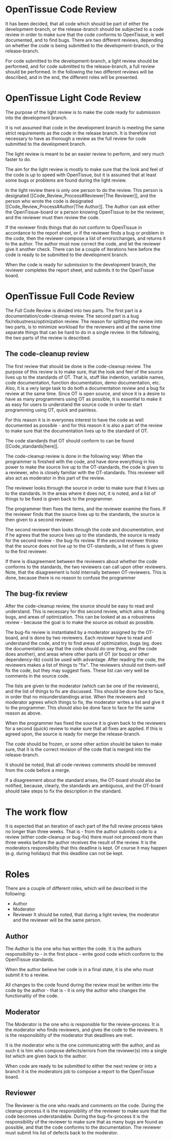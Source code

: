 # OpenTissue Code Review

It has been decided, that all code which should be part of either the
development-branch, or the release-branch should be subjected to a
code review in order to make sure that the code conforms to
OpenTissue, is well documented, and to find bugs.
There are two different reviews, depending on whether the code is
being submitted to the development-branch, or the release-branch.

For code submitted to the development-branch, a light review should be
performed, and for code submitted to the release-branch, a full review
should be performed.
In the following the two different reviews will be described, and in
the end, the different roles will be presented.

# OpenTissue Light Code Review
The purpose of the light review is to make the code ready for
submission into the development branch.

It is not assumed that code in the development branch is meeting the
same strict requirements as the code in the release branch.
It is therefore not necessary to have as thorough a review as the
full review for code submitted to the development branch.

The light review is meant to be an easier review to perform, and very
much faster to do.

The aim for the light review is mostly to make sure that the look and feel of the code is up
to speed with OpenTissue, but it is assumed that at least some bugs or
problems are found during the light review.

In the light review there is only one person to do the review. This
person is designated [[Code_Review_Process#Reviewer|The Reviewer]], and the person who wrote the code
is designated [[Code_Review_Process#Author|The Author]].
The Author can ask either the OpenTissue-board or a person knowing OpenTissue to  be the reviewer, and the reviewer must
then review the code. 

If the reviewer finds things that do not conform to OpenTissue in
accordance to the report sheet, or if the reviewer finds a bug or
problem in the code, then the reviewer compose a list of
errors/changes, and returns it to the author.
The author must now correct the code, and let the reviewer give it
another check. There can be a couple of iterations here before the
code is ready to be submitted to the development branch.

When the code is ready for submission to the development branch, the
reviewer completes the report sheet, and submits it to the OpenTissue
board.

# OpenTissue Full Code Review

The Full Code Review is divided into two parts.
The first part is a documentation/code-cleanup review.
The second part is a bug fix/robustness/optimization review.
The reason for splitting the review into two parts, is to minimize
workload for the reviewers and at the same time separate things that
can be hard to do in a single review.
In the following, the two parts of the review is described.

## The code-cleanup review

The first review that should be done is the code-cleanup review.
The purpose of this review is to make sure, that the look and feel of
the source lives up to the standards of OT. That is, stuff like
indention, variable names, code documentation, function documentation,
demo documentation, etc.
Also, it is a very large task to do both a documentation review and a
bug fix review at the same time.
Since OT is open source, and since it is a desire to have as many
programmers using OT as possible, it is essential to make it as easy for
users to understand the source code in order to start programming using OT,
quick and painless.

For this reason it is in everyones interest to have the code as well
documented as possible - and for this reason it is also a part of the
review to make sure that the documentation lives up to the standard of
OT.

The code standards that OT should conform to can be found [[Code_standards|here]].

The code-cleanup review is done in the following way:
When the programmer is finished with the code, and have done
everything in his power to make the source live up to the
OT-standards, the code is given to a reviewer, who is closely
familiar with the OT-standards. This reviewer will also act as
moderator in this part of the review.

The reviewer looks through the source in order to make sure that it
lives up to the standards. In the areas where it does not, it is
noted, and a list of things to be fixed is given back to the
programmer.

The programmer then fixes the items, and the reviewer examine the
fixes. If the reviewer finds that the source lives up to the standards,
the source is then given to a second reviewer.

The second reviewer then looks through the code and documentation, and
if he agrees that the source lives up to the standards, the source is
ready for the second review - the bug-fix review. If the second
reviewer thinks that the source does not live up to the OT-standards,
a list of fixes is given to the first reviewer.

If there is disagreement between the reviewers about whether the code
conforms to the standards, the two reviewers can call upon other reviewers.
Note, that the disagreement is hold internally between
OT-reviewers. This is done, because there is no reason to confuse the
programmer

## The bug-fix review

After the code-cleanup review, the source should be easy to read and
understand.
This is necessary for this second review, which aims at finding bugs,
and areas of optimization. This can be looked at as a robustness
review - because the goal is to make the source as robust as possible.

The bug-fix review is instantiated by a moderator assigned by the
OT-board, and is done by two reviewers. Each reviewer have to read and
understand the code, and try to find areas of optimization, bugs
(eg. does the documentation say that the code should do one thing, and
the code does another), and areas where other parts of OT (or boost or
other dependency-lib) could be used with advantage.
After reading the code, the reviewers makes a list of things to
"fix". The reviewers should not them-self fix the code, but they may
suggest fixes.
These list can very well be comments in the source code.

The lists are given to the moderator (which can be one of the
reviewers), and the list of things to fix are discussed. This should be
done face to face, in order that no misunderstandings arise. When the
reviewers and moderator agrees which things to fix, the moderator
writes a list and give it to the programmer. This should also be done
face to face for the same reason as above.

When the programmer has fixed the source it is given back to the
reviewers for a second (quick) review to make sure that all fixes are
applied. If this is agreed upon, the source is ready for merge the release-branch.

The code should be frozen, or some other action should be taken to
make sure, that it is the correct revision of the code that is merged
into the release-branch.

It should be noted, that all code-reviews comments should be removed
from the code before a merge.

If a disagreement about the standard arises, the OT-board should also
be notified, because, clearly, the standards are ambiguous, and the
OT-board should take steps to fix the description in the standard.

# The work flow

It is expected that an iteration of each part of the full review
process takes no longer than three weeks.
That is - from the author submits code to a review (either
code-cleanup or bug-fix) there must not proceed more than three
weeks before the author receives the result of the review.
It is the moderators responsibility that this deadline is kept.
Of course it may happen (e.g. during holidays) that this deadline can
not be kept.

# Roles

There are a couple of different roles, which will be described in the
following:
* Author
* Moderator
* Reviewer
It should be noted, that during a light review, the moderator and the
reviewer will be the same person.

## Author
The Author is the one who has written the code. It is the authors
responsibility to - in the first place - write good code which conform
to the OpenTissue standards.

When the author believe her code is in a final state, it is she who must submit
it to a review.

All changes to the code found during the review must be written into
the code by the author - that is - it is only the author who changes
the functionality of the code.

## Moderator
The Moderator is the one who is responsible for the review-process.
It is the moderator who finds reviewers, and gives the code to the
reviewers. It is the responsibility of the moderator that deadlines
are met.

It is the moderator who is the one communicating with the author, and
as such it is him who compose defects/errors from the reviewer(s) into
a single list which are given back to the author.

When code are ready to be submitted to either the next review or into
a branch it is the moderators job to compose a report to the
OpenTissue board.

## Reviewer
The Reviewer is the one who reads and comments on the code.
During the cleanup-process it is the responsibility of the reviewer to
make sure that the code becomes understandable.
During the bug-fix-process it is the responsibility of the reviewer to
make sure that as many bugs are found as possible, and that the code
conforms to the documentation.
The reviewer must submit his list of defects back to the moderator.
